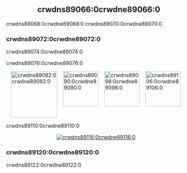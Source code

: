 <h2 align="center">crwdns89066:0crwdne89066:0</h2>

crwdns89068:0crwdne89068:0 crwdns89070:0crwdne89070:0

### crwdns89072:0crwdne89072:0

crwdns89074:0crwdne89074:0

crwdns89076:0crwdne89076:0

<p style="display: flex; justify-content: center;">
  <a data-ga-event-category="sponsors" data-ga-event-action="logo" data-ga-event-label="creative-tim" href="crwdns89078:0crwdne89078:0" rel="noopener nofollow" target="_blank" style="margin-right: 16px;"><img width="126" src="crwdns89080:0crwdne89080:0" alt="crwdns89082:0crwdne89082:0" title="crwdns89084:0crwdne89084:0"></a>
  <a data-ga-event-category="sponsors" data-ga-event-action="logo" data-ga-event-label="tidelift" href="crwdns89086:0crwdne89086:0" rel="noopener nofollow" target="_blank" style="margin-right: 16px;"><img width="96" src="crwdns89088:0crwdne89088:0" alt="crwdns89090:0crwdne89090:0" title="crwdns89092:0crwdne89092:0"></a>
  <a data-ga-event-category="sponsors" data-ga-event-action="logo" data-ga-event-label="bitsrc" href="crwdns89094:0crwdne89094:0" rel="noopener nofollow" target="_blank" style="margin-right: 16px;"><img width="96" src="crwdns89096:0crwdne89096:0" alt="crwdns89098:0crwdne89098:0" title="crwdns89100:0crwdne89100:0"></a>
  <a data-ga-event-category="sponsors" data-ga-event-action="logo" data-ga-event-label="blokt" href="crwdns89102:0crwdne89102:0" rel="noopener nofollow" target="_blank" style="margin-right: 16px;"><img width="96" src="crwdns89104:0crwdne89104:0" alt="crwdns89106:0crwdne89106:0" title="crwdns89108:0crwdne89108:0"></a>
</p>

crwdns89110:0crwdne89110:0

<p style="display: flex; justify-content: center; flex-wrap: wrap;">
  <a data-ga-event-category="sponsors" data-ga-event-action="logo" data-ga-event-label="callemall" href="crwdns89112:0crwdne89112:0" rel="noopener nofollow" target="_blank" style="margin-right: 16px;">
    <img src="crwdns89114:0%3crwdnd89114:0%2Fcrwdnd89114:0%2Fcrwdnd89114:0%2Fcrwdne89114:0" alt="crwdns89116:0crwdne89116:0" title="crwdns89118:0crwdne89118:0">
  </a>
</p>

### crwdns89120:0crwdne89120:0

crwdns89122:0crwdne89122:0